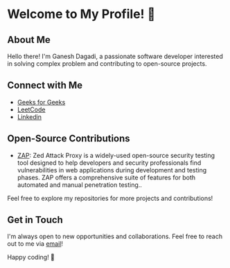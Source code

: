 # Welcome to My Profile! 👋

## About Me
Hello there! I'm Ganesh Dagadi, a passionate software developer interested in solving complex problem and contributing to open-source projects.

## Connect with Me
- [Geeks for Geeks](https://auth.geeksforgeeks.org/user/ganeshdagadi3)
- [LeetCode](https://leetcode.com/ganeshdagadi3/)
- [Linkedin](https://www.linkedin.com/in/ganesh-dagadi/)

## Open-Source Contributions
- [ZAP](https://github.com/zaproxy/zap-extensions/pulls?q=is%3Apr+author%3Aganesh-dagadi): Zed Attack Proxy is a widely-used open-source security testing tool designed to help developers and security professionals find vulnerabilities in web applications during development and testing phases. ZAP offers a comprehensive suite of features for both automated and manual penetration testing..

Feel free to explore my repositories for more projects and contributions!

## Get in Touch
I'm always open to new opportunities and collaborations. Feel free to reach out to me via [email](mailto:your_email@example.com)!

Happy coding! 🚀

<!--
**ganesh-dagadi/ganesh-dagadi** is a ✨ _special_ ✨ repository because its `README.md` (this file) appears on your GitHub profile.

Here are some ideas to get you started:

- 🔭 I’m currently working on ...
- 🌱 I’m currently learning ...
- 👯 I’m looking to collaborate on ...
- 🤔 I’m looking for help with ...
- 💬 Ask me about ...
- 📫 How to reach me: ...
- 😄 Pronouns: ...
- ⚡ Fun fact: ...
-->
